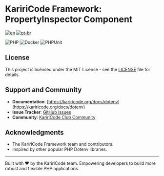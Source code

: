 # KaririCode Framework: PropertyInspector Component

[![en](https://img.shields.io/badge/lang-en-red.svg)](README.md) [![pt-br](https://img.shields.io/badge/lang-pt--br-green.svg)](README.pt-br.md)

![PHP](https://img.shields.io/badge/PHP-777BB4?style=for-the-badge&logo=php&logoColor=white) ![Docker](https://img.shields.io/badge/Docker-2496ED?style=for-the-badge&logo=docker&logoColor=white) ![PHPUnit](https://img.shields.io/badge/PHPUnit-3776AB?style=for-the-badge&logo=php&logoColor=white)

## License

This project is licensed under the MIT License - see the [LICENSE](LICENSE) file for details.

## Support and Community

- **Documentation**: [https://kariricode.org/docs/dotenv](https://kariricode.org/docs/dotenv)
- **Issue Tracker**: [GitHub Issues](https://github.com/KaririCode-Framework/kariricode-property-inspector/issues)
- **Community**: [KaririCode Club Community](https://kariricode.club)

## Acknowledgments

- The KaririCode Framework team and contributors.
- Inspired by other popular PHP Dotenv libraries.

---

Built with ❤️ by the KaririCode team. Empowering developers to build more robust and flexible PHP applications.
